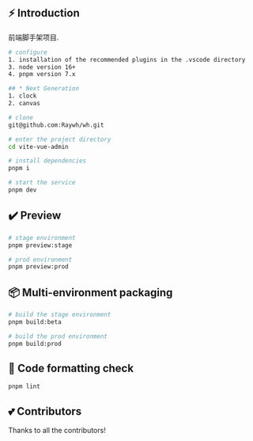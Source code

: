 ## ⚡ Introduction

前端脚手架项目.

```bash
# configure
1. installation of the recommended plugins in the .vscode directory
3. node version 16+
4. pnpm version 7.x

## * Next Generation
1. clock
2. canvas

# clone
git@github.com:Raywh/wh.git

# enter the project directory
cd vite-vue-admin

# install dependencies
pnpm i

# start the service
pnpm dev
```

## ✔️ Preview

```bash
# stage environment
pnpm preview:stage

# prod environment
pnpm preview:prod
```

## 📦️ Multi-environment packaging

```bash
# build the stage environment
pnpm build:beta

# build the prod environment
pnpm build:prod
```

## 🔧 Code formatting check

```bash
pnpm lint
```

## 💕 Contributors

Thanks to all the contributors!
